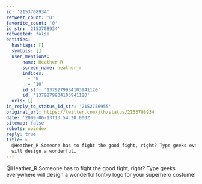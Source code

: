 ```yaml
---
id: '2153708934'
retweet_count: '0'
favorite_count: '0'
id_str: '2153708934'
retweeted: false
entities:
  hashtags: []
  symbols: []
  user_mentions:
    - name: Heather R
      screen_name: heather_r
      indices:
        - '0'
        - '10'
      id_str: '1379279934103941120'
      id: '1379279934103941120'
  urls: []
in_reply_to_status_id_str: '2152756955'
original_url: https://twitter.com/jth/status/2153708934
date: '2009-06-13T13:54:20.000Z'
sitemap: false
robots: noindex
reply: true
title: >-
  @Heather_R Someone has to fight the good fight, right? Type geeks everywhere
  will design a wonderful…
---
```


@Heather_R Someone has to fight the good fight, right? Type geeks everywhere will design a wonderful font-y logo for your superhero costume!